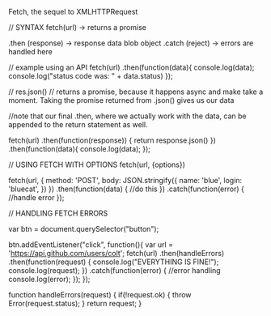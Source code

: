 Fetch, the sequel to XMLHTTPRequest

// SYNTAX
fetch(url) -> returns a promise

.then (response) -> response data blob object
.catch (reject) -> errors are handled here

// example using an API
fetch(url)
.then(function(data){
	console.log(data);
	console.log("status code was: " + data.status)
});

// res.json()
// returns a promise, because it happens async and make take a moment. Taking the promise returned from .json() gives us our data

//note that our final .then, where we actually work with the data, can be appended to the return statement as well.

fetch(url)
	.then(function(response)) {
		return response.json()
	})
	.then(function(data){
		console.log(data);
	});

// USING FETCH WITH OPTIONS
fetch(url, {options})

fetch(url, {
	method: 'POST',
	body: JSON.stringify({
		name: 'blue',
		login: 'bluecat',
		})
	})
	.then(function(data) {
		//do this
		})
	.catch(function(error) {
		//handle error
		});


// HANDLING FETCH ERRORS

var btn = document.querySelector("button");

btn.addEventListener("click", function(){
  var url = 'https://api.github.com/users/colt';
  fetch(url)
  .then(handleErrors)
  .then(function(request) {
    console.log("EVERYTHING IS FINE!");
    console.log(request);
  })
  .catch(function(error) {
  //error handling
    console.log(error);
  });
});

function handleErrors(request) {
    if(!request.ok) {
      throw Error(request.status);
    }
    return request;
}
